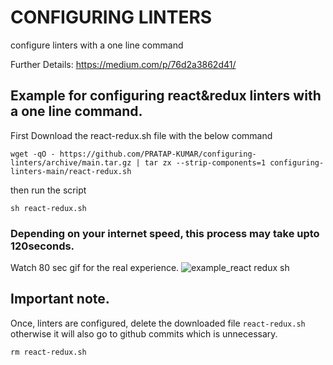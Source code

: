 # CONFIGURING LINTERS
configure linters with a one line command

Further Details: https://medium.com/p/76d2a3862d41/

## Example for configuring react&redux linters with a one line command.

First Download the react-redux.sh file with the below command
````
wget -qO - https://github.com/PRATAP-KUMAR/configuring-linters/archive/main.tar.gz | tar zx --strip-components=1 configuring-linters-main/react-redux.sh
````

then run the script
````
sh react-redux.sh
````

### Depending on your internet speed, this process may take upto 120seconds.
Watch 80 sec gif for the real experience.
![example_react redux sh](https://user-images.githubusercontent.com/40719899/193249973-fc4db858-b47d-4a44-bede-685d042c193b.gif)

## Important note.  
Once, linters are configured, delete the downloaded file `react-redux.sh` otherwise it will also go to github commits which is unnecessary.
````
rm react-redux.sh
````

